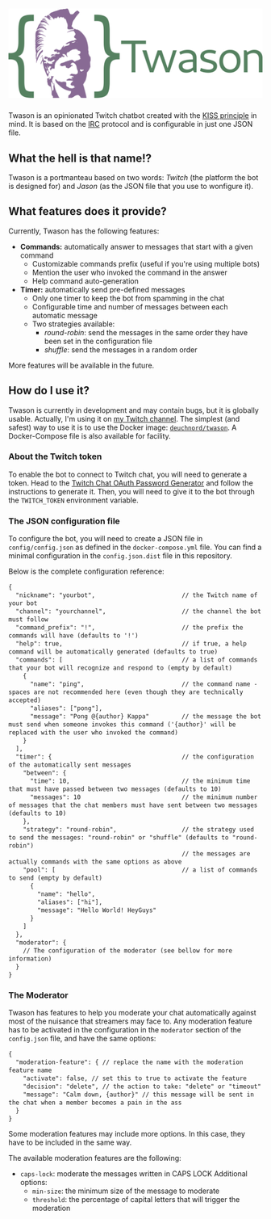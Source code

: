 # ![Twason - The KISS Twitch bot](logo.svg)

Twason is an opinionated Twitch chatbot created with the [KISS principle](https://en.wikipedia.org/wiki/KISS_principle) in mind.
It is based on the [IRC](https://en.wikipedia.org/wiki/Internet_Relay_Chat) protocol and is configurable in just one JSON file.

## What the hell is that name!?

Twason is a portmanteau based on two words: _Twitch_ (the platform the bot is designed for) and _Jason_ (as the JSON file that you use to wonfigure it).

## What features does it provide?

Currently, Twason has the following features:

- **Commands:** automatically answer to messages that start with a given command
    - Customizable commands prefix (useful if you're using multiple bots)
    - Mention the user who invoked the command in the answer
    - Help command auto-generation
- **Timer:** automatically send pre-defined messages
    - Only one timer to keep the bot from spamming in the chat
    - Configurable time and number of messages between each automatic message
    - Two strategies available:
        - _round-robin_: send the messages in the same order they have been set in the configuration file
        - _shuffle_: send the messages in a random order

More features will be available in the future.

## How do I use it?

Twason is currently in development and may contain bugs, but it is globally usable. Actually, I'm using it on [my Twitch channel](https://twitch.tv/jdeuchnord).
The simplest (and safest) way to use it is to use the Docker image: [`deuchnord/twason`](https://hub.docker.com/r/deuchnord/twason).
A Docker-Compose file is also available for facility.

### About the Twitch token

To enable the bot to connect to Twitch chat, you will need to generate a token. Head to the [Twitch Chat OAuth Password Generator](https://twitchapps.com/tmi/) and follow the instructions to generate it.
Then, you will need to give it to the bot through the `TWITCH_TOKEN` environment variable.

### The JSON configuration file

To configure the bot, you will need to create a JSON file in `config/config.json` as defined in the `docker-compose.yml` file.
You can find a minimal configuration in the `config.json.dist` file in this repository.

Below is the complete configuration reference:

```json5
{
  "nickname": "yourbot",                        // the Twitch name of your bot
  "channel": "yourchannel",                     // the channel the bot must follow
  "command_prefix": "!",                        // the prefix the commands will have (defaults to '!')
  "help": true,                                 // if true, a help command will be automatically generated (defaults to true)
  "commands": [                                 // a list of commands that your bot will recognize and respond to (empty by default)
    {
      "name": "ping",                           // the command name - spaces are not recommended here (even though they are technically accepted)
      "aliases": ["pong"],
      "message": "Pong @{author} Kappa"         // the message the bot must send when someone invokes this command ('{author}' will be replaced with the user who invoked the command)
    }
  ],
  "timer": {                                    // the configuration of the automatically sent messages
    "between": {
      "time": 10,                               // the minimum time that must have passed between two messages (defaults to 10)
      "messages": 10                            // the minimum number of messages that the chat members must have sent between two messages (defaults to 10)
    },
    "strategy": "round-robin",                  // the strategy used to send the messages: "round-robin" or "shuffle" (defaults to "round-robin")
                                                // the messages are actually commands with the same options as above
    "pool": [                                   // a list of commands to send (empty by default)
      {
        "name": "hello",
        "aliases": ["hi"],
        "message": "Hello World! HeyGuys"
      }
    ]
  },
  "moderator": {
    // The configuration of the moderator (see bellow for more information)
  }
}
```

### The Moderator

Twason has features to help you moderate your chat automatically against most of the nuisance that streamers may face to.
Any moderation feature has to be activated in the configuration in the `moderator` section of the `config.json` file, and have the same options:

```json5
{
  "moderation-feature": { // replace the name with the moderation feature name
    "activate": false, // set this to true to activate the feature
    "decision": "delete", // the action to take: "delete" or "timeout"
    "message": "Calm down, {author}" // this message will be sent in the chat when a member becomes a pain in the ass
  }
}
```

Some moderation features may include more options. In this case, they have to be included in the same way.

The available moderation features are the following:

- `caps-lock`: moderate the messages written in CAPS LOCK
  Additional options:
  - `min-size`: the minimum size of the message to moderate
  - `threshold`: the percentage of capital letters that will trigger the moderation
